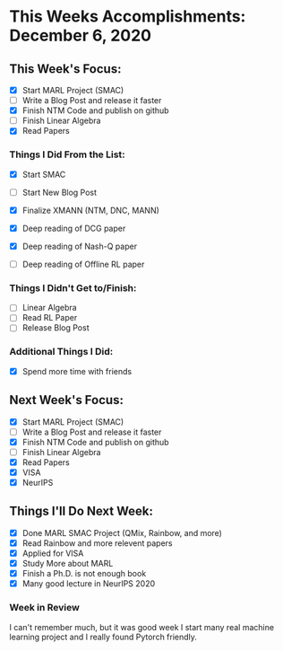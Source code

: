 # This Weeks Accomplishments: December 6, 2020

## This Week's Focus:

- [X] Start MARL Project (SMAC)
- [ ] Write a Blog Post and release it faster
- [X] Finish NTM Code and publish on github
- [ ] Finish Linear Algebra
- [X] Read Papers

### Things I Did From the List:

- [X] Start SMAC
- [ ] Start New Blog Post
- [X] Finalize XMANN (NTM, DNC, MANN)
- [X] Deep reading of DCG paper
- [X] Deep reading of Nash-Q paper
- [ ] Deep reading of Offline RL paper


### Things I Didn't Get to/Finish:

- [ ] Linear Algebra
- [ ] Read RL Paper
- [ ] Release Blog Post

### Additional Things I Did:

- [x] Spend more time with friends

## Next Week's Focus:

- [X] Start MARL Project (SMAC)
- [ ] Write a Blog Post and release it faster
- [X] Finish NTM Code and publish on github
- [ ] Finish Linear Algebra
- [X] Read Papers
- [X] VISA
- [X] NeurIPS

## Things I'll Do Next Week:

- [X] Done MARL SMAC Project (QMix, Rainbow, and more)
- [X] Read Rainbow and more relevent papers
- [X] Applied for VISA
- [X] Study More about MARL
- [X] Finish a Ph.D. is not enough book
- [X] Many good lecture in NeurIPS 2020

### Week in Review

I can't remember much, but it was good week I start many real machine learning project and I really found Pytorch friendly.
